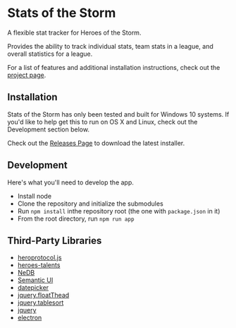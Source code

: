 # Stats of the Storm

A flexible stat tracker for Heroes of the Storm.

Provides the ability to track individual stats, team stats in a league, and overall statistics
for a league.

For a list of features and additional installation instructions, check out the [project page](https://ebshimizu.github.io/stats-of-the-storm/).

## Installation
Stats of the Storm has only been tested and built for Windows 10 systems.
If you'd like to help get this to run on OS X and Linux, check out the Development section below.

Check out the [Releases Page](https://github.com/ebshimizu/hots-analysis/releases) to download the latest installer.

## Development
Here's what you'll need to develop the app.

* Install node
* Clone the repository and initialize the submodules
* Run `npm install` inthe repository root (the one with `package.json` in it)
* From the root directory, run `npm run app`

## Third-Party Libraries
* [heroprotocol.js](https://github.com/nydus/heroprotocol)
* [heroes-talents](https://github.com/heroespatchnotes/heroes-talents)
* [NeDB](https://github.com/louischatriot/nedb)
* [Semantic UI](https://semantic-ui.com/)
* [datepicker](https://github.com/fengyuanchen/datepicker)
* [jquery.floatThead](https://github.com/mkoryak/floatThead)
* [jquery.tablesort](https://github.com/kylefox/jquery-tablesort)
* [jquery](https://jquery.com/)
* [electron](https://electronjs.org/)